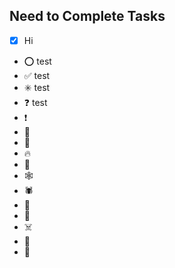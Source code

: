 ## Need to Complete Tasks

- [x] Hi
- :o: test
- :white_check_mark: test
- :eight_spoked_asterisk: test
- :question: test
- :exclamation:
- :high_brightness:
- :firecracker:
- :fire:
- :butterfly:
- :spider_web:
- :spider:
- :turtle:
- :t-rex:
- :skull_and_crossbones:
- :ghost:
- :partying_face:
